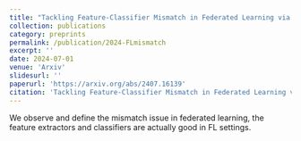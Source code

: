 ```yaml
---
title: "Tackling Feature-Classifier Mismatch in Federated Learning via Prompt-Driven Feature Transformation"
collection: publications
category: preprints
permalink: /publication/2024-FLmismatch
excerpt: ''
date: 2024-07-01
venue: 'Arxiv'
slidesurl: ''
paperurl: 'https://arxiv.org/abs/2407.16139'
citation: 'Tackling Feature-Classifier Mismatch in Federated Learning via Prompt-Driven Feature Transformation. X. Wu, J. Niu, X. Liu, **M. Shi**, G. Zhu, S. Tang'
---
```


We observe and define the mismatch issue in federated learning, the feature extractors and classifiers are actually good in FL settings.